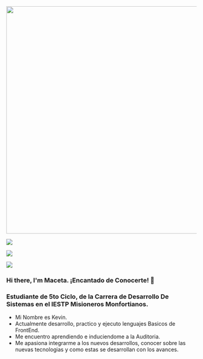 <div id="header" align="center">
  <img decoding="async" src="https://pics.craiyon.com/2024-04-27/vP9KCc-hTm-risPCVm-Yrg.webp" width="1000" height="600"/>
</div>

[![](https://img.shields.io/badge/LinkedIn-0077B5?style=for-the-badge&logo=linkedin&logoColor=white)](https://www.linkedin.com/in/noelianav/)

[![](https://img.shields.io/badge/YouTube-red?style=for-the-badge&logo=youtube&logoColor=white)](https://www.youtube.com/channel/UCr6HdsNDgddt6rDGDdNaIpA)

[![](https://img.shields.io/badge/Página_Web-yelow?style=for-the-badge&logo=medium&logoColor=white)](https://www.noelia-navarro.com/)

### Hi there, I'm Maceta. ¡Encantado de Conocerte! 👋

### Estudiante de 5to Ciclo, de la Carrera de Desarrollo De Sistemas en el IESTP Misioneros Monfortianos.

* Mi Nombre es Kevin. 
* Actualmente desarrollo, practico y ejecuto lenguajes Basicos de FrontEnd.  
* Me encuentro aprendiendo e induciendome a la Auditoria.
* Me apasiona integrarme a los nuevos desarrollos, conocer sobre las nuevas tecnologias y como estas se desarrollan con los avances. 
  

<!--
**macetaw/macetaw** is a ✨ _special_ ✨ repository because its `README.md` (this file) appears on your GitHub profile.

Here are some ideas to get you started:


-->
